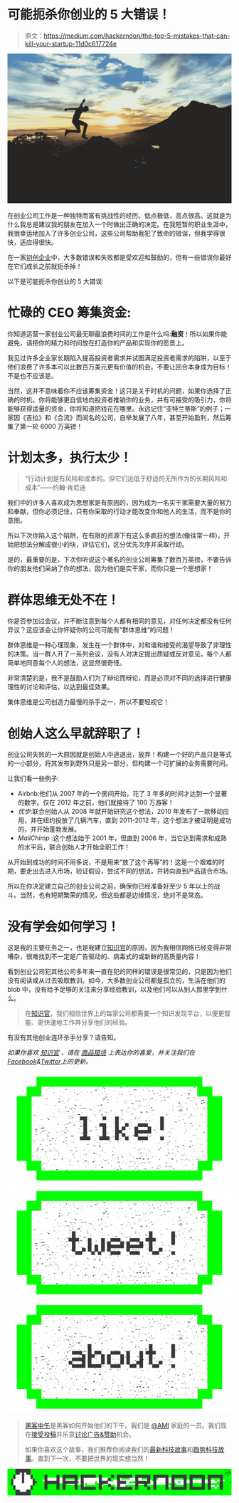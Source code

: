 # 可能扼杀你创业的 5 大错误！

> 原文：<https://medium.com/hackernoon/the-top-5-mistakes-that-can-kill-your-startup-11d0c617724e>

![](img/6088d92db99dd8e1325727ac5ba564bf.png)

在创业公司工作是一种独特而富有挑战性的经历。低点极低，高点很高。这就是为什么我总是建议我的朋友在加入一个时做出正确的决定。在我短暂的职业生涯中，我很幸运地加入了许多创业公司，这些公司帮助我犯了致命的错误，但我学得很快，适应得很快。

在一家[初创企业](https://hackernoon.com/tagged/startup)中，大多数错误和失败都是受欢迎和鼓励的，但有一些错误你最好在它们成长之前就扼杀掉！

以下是可能扼杀你创业的 5 大错误:

# **忙碌的 CEO 筹集资金:**

你知道运营一家创业公司最无聊最浪费时间的工作是什么吗:**融资**！所以如果你能避免，请把你的精力和时间放在打造你的产品和实现你的愿景上。

我见过许多企业家长期陷入提高投资者需求并试图满足投资者需求的陷阱，以至于他们浪费了许多本可以比数百万美元更有价值的机会。不要让回合本身成为目标！不是也不应该是。

当然，这并不意味着你不应该筹集资金！这只是关于时机的问题，如果你选择了正确的时机，你将能够更自信地向投资者推销你的业务，并有可接受的吸引力，你将能够获得适量的资金，你将知道把钱花在哪里。永远记住“亚特兰蒂斯”的例子；一家因《吉拉》和《合流》而闻名的公司，自举发展了八年，甚至开始盈利，然后筹集了第一轮 6000 万英镑！

# **计划太多，执行太少！**

> “行动计划是有风险和成本的。但它们远低于舒适的无所作为的长期风险和成本”——约翰·肯尼迪

我们中的许多人喜欢成为思想家是有原因的，因为成为一名实干家需要大量的努力和奉献，但你必须记住，只有你采取的行动才能改变你和他人的生活，而不是你的意图。

所以下次你陷入这个陷阱，在有限的资源下有这么多疯狂的想法(像往常一样)，开始把想法分解成很小的块，评估它们，区分优先次序并采取行动。

是的，最重要的是，下次你听说这个著名的创业公司筹集了数百万英镑，不要告诉你的朋友他们采纳了你的想法，因为他们是实干家，而你只是一个思想家！

# 群体思维无处不在！

你是否参加过会议，并不断注意到每个人都有相同的意见，对任何决定都没有任何异议？这应该会让你怀疑你的公司可能有“群体思维”的问题！

群体思维是一种心理现象，发生在一个群体中，对和谐和接受的渴望导致了非理性的决策。当一群人开了一系列会议，没有人对决定提出质疑或反对意见，每个人都简单地同意每个人的想法，这显然很奇怪。

非常清楚的是，我不是鼓励人们为了辩论而辩论，而是必须对不同的选择进行健康理性的讨论和评估，以达到最佳效果。

集体思维是公司创造力最慢的杀手之一，所以不要轻视它！

# 创始人这么早就辞职了！

创业公司失败的一大原因就是创始人中途退出，放弃！构建一个好的产品只是等式的一小部分，将其发布到野外只是另一部分，但构建一个可扩展的业务需要时间。

让我们看一些例子:

*   Airbnb:他们从 2007 年的一个房间开始，花了 3 年多的时间才达到一个显著的数字。仅在 2012 年之前，他们就接待了 100 万游客！
*   *优步*:联合创始人从 2008 年就开始研究这个想法，2010 年发布了一款移动应用，并在纽约投放了几辆汽车，直到 2011-2012 年，这个想法才被证明是成功的，并开始蓬勃发展。
*   *MailChimp* :这个想法始于 2001 年，但直到 2006 年，当它达到需求和成熟的水平后，联合创始人才开始全职工作！

从开始到成功的时间不用多说，不是用来“放了这个再等”的！这是一个艰难的时期，要走出去进入市场，验证假设，尝试不同的想法，并转向直到产品适合市场。

所以在你决定建立自己的创业公司之前，确保你已经准备好至少 5 年以上的战斗。当然，也有短期繁荣的情况，但这些都是边缘情况，绝对不是常态。

# 没有学会如何学习！

这是我的主要任务之一，也是我建立[知识官](https://hackernoon.com/the-startups-ecosystem-and-challenges-2bc99396d7d3#.5b2rhuh4d)的原因，因为我相信网络已经变得非常嘈杂，很难找到不一定是广告驱动的、病毒式的或新鲜的高质量内容！

看到创业公司犯其他公司多年来一直在犯的同样的错误是很常见的，只是因为他们没有阅读或从过去吸取教训。如今，大多数创业公司都是孤立的，生活在他们的 blob 中，没有给予足够的关注来分享经验教训，以及他们可以从别人那里学到什么。

> 在[知识官](http://knowledgeofficer.com)，我们相信世界上的每家公司都需要一个知识发现平台，以便更智能、更快速地工作并分享他们的经验。

有没有其他创业连环杀手分享？请告知。

*如果你喜欢* [*知识官*](http://knowledgeofficer.com) *，请在* [*商品猎场*](http://producthunt.com/posts/knowledge-officer/) *上表达你的喜爱，并关注我们在*[*Facebook*](https://www.facebook.com/knowledgeofficer/)*&*[*Twitter*](https://twitter.com/ko_platform)*上的更新。*

[![](img/50ef4044ecd4e250b5d50f368b775d38.png)](http://bit.ly/HackernoonFB)[![](img/979d9a46439d5aebbdcdca574e21dc81.png)](https://goo.gl/k7XYbx)[![](img/2930ba6bd2c12218fdbbf7e02c8746ff.png)](https://goo.gl/4ofytp)

> [黑客中午](http://bit.ly/Hackernoon)是黑客如何开始他们的下午。我们是 [@AMI](http://bit.ly/atAMIatAMI) 家庭的一员。我们现在[接受投稿](http://bit.ly/hackernoonsubmission)并乐意[讨论广告&赞助](mailto:partners@amipublications.com)机会。
> 
> 如果你喜欢这个故事，我们推荐你阅读我们的[最新科技故事](http://bit.ly/hackernoonlatestt)和[趋势科技故事](https://hackernoon.com/trending)。直到下一次，不要把世界的现实想当然！

![](img/be0ca55ba73a573dce11effb2ee80d56.png)